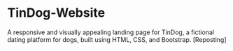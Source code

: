 # TinDog-Website
A responsive and visually appealing landing page for TinDog, a fictional dating platform for dogs, built using HTML, CSS, and Bootstrap. [Reposting]
